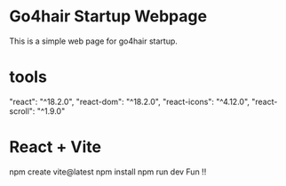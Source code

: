 # Go4hair Startup Webpage
This is a simple web page for go4hair startup.

# tools
"react": "^18.2.0",
"react-dom": "^18.2.0",
"react-icons": "^4.12.0",
"react-scroll": "^1.9.0"

# React + Vite

npm create vite@latest
npm install
npm run dev
Fun !!